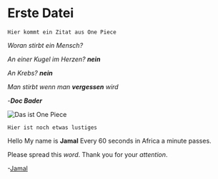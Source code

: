 # Erste Datei



`Hier kommt ein Zitat aus One Piece`

*Woran stirbt ein Mensch?*

*An einer Kugel im Herzen?* ***nein***

*An Krebs?*
***nein***

*Man stirbt wenn man **vergessen** wird*

-***Doc Bader***



![Das ist One Piece](https://user-images.githubusercontent.com/110892637/183600819-225ec53b-8418-4377-bb23-1217e2228580.png)

`Hier ist noch etwas lustiges`


Hello My name is **Jamal** Every 60 seconds in Africa a minute passes.

Please spread this *word*. Thank you for your _attention_.

-[Jamal](https://www.youtube.com/watch?v=7Zm1hPbmzPw)
